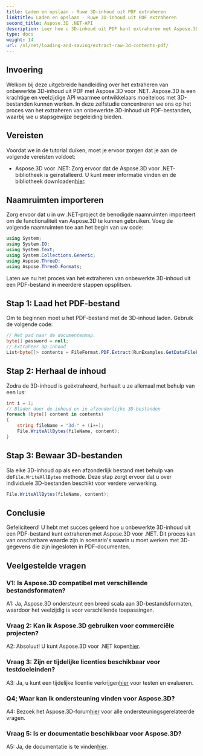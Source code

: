 ```yaml
---
title: Laden en opslaan - Ruwe 3D-inhoud uit PDF extraheren
linktitle: Laden en opslaan - Ruwe 3D-inhoud uit PDF extraheren
second_title: Aspose.3D .NET-API
description: Leer hoe u 3D-inhoud uit PDF kunt extraheren met Aspose.3D voor .NET. Stapsgewijze handleiding met codevoorbeelden.
type: docs
weight: 14
url: /nl/net/loading-and-saving/extract-raw-3d-contents-pdf/
---
```

## Invoering

Welkom bij deze uitgebreide handleiding over het extraheren van onbewerkte 3D-inhoud uit PDF met Aspose.3D voor .NET. Aspose.3D is een krachtige en veelzijdige API waarmee ontwikkelaars moeiteloos met 3D-bestanden kunnen werken. In deze zelfstudie concentreren we ons op het proces van het extraheren van onbewerkte 3D-inhoud uit PDF-bestanden, waarbij we u stapsgewijze begeleiding bieden.

## Vereisten

Voordat we in de tutorial duiken, moet je ervoor zorgen dat je aan de volgende vereisten voldoet:

-  Aspose.3D voor .NET: Zorg ervoor dat de Aspose.3D voor .NET-bibliotheek is geïnstalleerd. U kunt meer informatie vinden en de bibliotheek downloaden[hier](https://releases.aspose.com/3d/net/).

## Naamruimten importeren

Zorg ervoor dat u in uw .NET-project de benodigde naamruimten importeert om de functionaliteit van Aspose.3D te kunnen gebruiken. Voeg de volgende naamruimten toe aan het begin van uw code:

```csharp
using System;
using System.IO;
using System.Text;
using System.Collections.Generic;
using Aspose.ThreeD;
using Aspose.ThreeD.Formats;
```

Laten we nu het proces van het extraheren van onbewerkte 3D-inhoud uit een PDF-bestand in meerdere stappen opsplitsen.

## Stap 1: Laad het PDF-bestand

Om te beginnen moet u het PDF-bestand met de 3D-inhoud laden. Gebruik de volgende code:

```csharp
// Het pad naar de documentenmap.
byte[] password = null;
// Extraheer 3D-inhoud
List<byte[]> contents = FileFormat.PDF.Extract(RunExamples.GetDataFilePath("House_Design.pdf"), password);
```

## Stap 2: Herhaal de inhoud

Zodra de 3D-inhoud is geëxtraheerd, herhaalt u ze allemaal met behulp van een lus:

```csharp
int i = 1;
// Blader door de inhoud en in afzonderlijke 3D-bestanden
foreach (byte[] content in contents)
{
    string fileName = "3d-" + (i++);
    File.WriteAllBytes(fileName, content);
}
```

## Stap 3: Bewaar 3D-bestanden

 Sla elke 3D-inhoud op als een afzonderlijk bestand met behulp van de`File.WriteAllBytes` methode. Deze stap zorgt ervoor dat u over individuele 3D-bestanden beschikt voor verdere verwerking.

```csharp
File.WriteAllBytes(fileName, content);
```

## Conclusie

Gefeliciteerd! U hebt met succes geleerd hoe u onbewerkte 3D-inhoud uit een PDF-bestand kunt extraheren met Aspose.3D voor .NET. Dit proces kan van onschatbare waarde zijn in scenario's waarin u moet werken met 3D-gegevens die zijn ingesloten in PDF-documenten.

## Veelgestelde vragen

### V1: Is Aspose.3D compatibel met verschillende bestandsformaten?

A1: Ja, Aspose.3D ondersteunt een breed scala aan 3D-bestandsformaten, waardoor het veelzijdig is voor verschillende toepassingen.

### Vraag 2: Kan ik Aspose.3D gebruiken voor commerciële projecten?

 A2: Absoluut! U kunt Aspose.3D voor .NET kopen[hier](https://purchase.aspose.com/buy).

### Vraag 3: Zijn er tijdelijke licenties beschikbaar voor testdoeleinden?

 A3: Ja, u kunt een tijdelijke licentie verkrijgen[hier](https://purchase.aspose.com/temporary-license/) voor testen en evalueren.

### Q4; Waar kan ik ondersteuning vinden voor Aspose.3D?

 A4: Bezoek het Aspose.3D-forum[hier](https://forum.aspose.com/c/3d/18) voor alle ondersteuningsgerelateerde vragen.

### Vraag 5: Is er documentatie beschikbaar voor Aspose.3D?

 A5: Ja, de documentatie is te vinden[hier](https://reference.aspose.com/3d/net/).